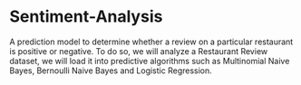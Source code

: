# Sentiment-Analysis
A prediction model to determine whether a review on a particular restaurant is positive or negative. To do so, we will analyze a Restaurant Review dataset, we will load it into predictive algorithms such as Multinomial Naive Bayes, Bernoulli Naive Bayes and Logistic Regression.
